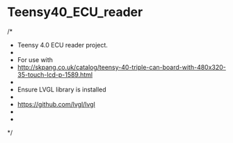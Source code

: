 # Teensy40_ECU_reader
 /*
 * Teensy 4.0 ECU reader project. 
 * 
 * For use with
 * http://skpang.co.uk/catalog/teensy-40-triple-can-board-with-480x320-35-touch-lcd-p-1589.html
 * 
 * Ensure LVGL library is installed  
 * 
 * https://github.com/lvgl/lvgl
 * 
 *  
 */
